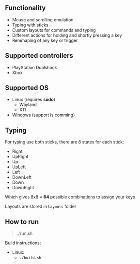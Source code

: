 
## Functionality
 - Mouse and scrolling emulation
 - Typing with sticks
 - Custom layouts for commands and typing
 - Different actions for holding and shortly pressing a key
 - Remmaping of any key or trigger

## Supported controllers
 - PlayStation Dualshock
 - Xbox

## Supported OS
 - Linux (requires **sudo**)
	 - Wayland
	 - X11
 - Windows (support is comming)

## Typing

For typing use both sticks, there are 8 states for each stick:
 - Right
 - UpRight 
 - Up 
 - UpLeft 
 - Left 
 - DownLeft 	
 - Down 	
 - DownRight

Which gives 8x8 = **64** possible combinations to assign your keys

Layouts are stored in `Layouts` folder

## How to run

> ./run.sh

Build instructions:
 - Linux: 
	 - `./build.sh`
